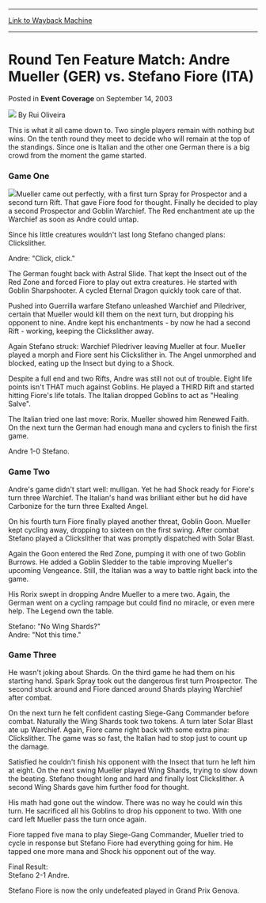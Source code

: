 
---
[Link to Wayback Machine](https://web.archive.org/web/20220812095034/https://magic.wizards.com/en/articles/archive/event-coverage/round-ten-feature-match-andre-mueller-ger-vs-stefano-fiore-ita-2003)

[_metadata_:author]:- "Rui Oliveira"
[_metadata_:description]:- "This is what it all came down to. Two single players remain with nothing but wins. On the tenth round they meet to decide who will remain at the top of the standings. Since one is Italian and the other one German there is a big crowd from the moment the game started.Game OneMueller came out perfectly, with a first turn Spray for Prospector and a second turn Rift. That gave"
[_metadata_:generator]:- "Drupal 7 (http://drupal.org)"
[_metadata_:node]:- "774846"
[_metadata_:publish_date]:- "2003-09-14"
[_metadata_:source]:- "div-main-content"
[_metadata_:title]:- "Round Ten Feature Match: Andre Mueller (GER) vs. Stefano Fiore (ITA)"
[_metadata_:wayback_capture_timestamp]:- "2022-08-12 09:50:34"
[_metadata_:wayback_raw_url]:- "https://web.archive.org/web/20220812095034id_/https://magic.wizards.com/en/articles/archive/event-coverage/round-ten-feature-match-andre-mueller-ger-vs-stefano-fiore-ita-2003"
[_metadata_:wayback_url]:- "https://magic.wizards.com/en/articles/archive/event-coverage/round-ten-feature-match-andre-mueller-ger-vs-stefano-fiore-ita-2003"
---


Round Ten Feature Match: Andre Mueller (GER) vs. Stefano Fiore (ITA)
====================================================================



 Posted in **Event Coverage**
 on September 14, 2003 






![](https://media.magic.wizards.com/styles/auth_small/public/generic-avatar-150_103.png)
By Rui Oliveira











This is what it all came down to. Two single players remain with nothing but wins. On the tenth round they meet to decide who will remain at the top of the standings. Since one is Italian and the other one German there is a big crowd from the moment the game started.

### Game One

![](https://media.magic.wizards.com/image_legacy_migration/sideboard/images/gpgen03/a964.jpg)Mueller came out perfectly, with a first turn Spray for Prospector and a second turn Rift. That gave Fiore food for thought. Finally he decided to play a second Prospector and Goblin Warchief. The Red enchantment ate up the Warchief as soon as Andre could untap.

Since his little creatures wouldn't last long Stefano changed plans: Clickslither.

Andre: "Click, click."

The German fought back with Astral Slide. That kept the Insect out of the Red Zone and forced Fiore to play out extra creatures. He started with Goblin Sharpshooter. A cycled Eternal Dragon quickly took care of that.

Pushed into Guerrilla warfare Stefano unleashed Warchief and Piledriver, certain that Mueller would kill them on the next turn, but dropping his opponent to nine. Andre kept his enchantments - by now he had a second Rift - working, keeping the Clickslither away.

Again Stefano struck: Warchief Piledriver leaving Mueller at four. Mueller played a morph and Fiore sent his Clickslither in. The Angel unmorphed and blocked, eating up the Insect but dying to a Shock.

Despite a full end and two Rifts, Andre was still not out of trouble. Eight life points isn't THAT much against Goblins. He played a THIRD Rift and started hitting Fiore's life totals. The Italian dropped Goblins to act as "Healing Salve".

The Italian tried one last move: Rorix. Mueller showed him Renewed Faith. On the next turn the German had enough mana and cyclers to finish the first game.

Andre 1-0 Stefano.

### Game Two

Andre's game didn't start well: mulligan. Yet he had Shock ready for Fiore's turn three Warchief. The Italian's hand was brilliant either but he did have Carbonize for the turn three Exalted Angel.

On his fourth turn Fiore finally played another threat, Goblin Goon. Mueller kept cycling away, dropping to sixteen on the first swing. After combat Stefano played a Clickslither that was promptly dispatched with Solar Blast.

Again the Goon entered the Red Zone, pumping it with one of two Goblin Burrows. He added a Goblin Sledder to the table improving Mueller's upcoming Vengeance. Still, the Italian was a way to battle right back into the game.

His Rorix swept in dropping Andre Mueller to a mere two. Again, the German went on a cycling rampage but could find no miracle, or even mere help. The Legend own the table.

Stefano: "No Wing Shards?"  
 Andre: "Not this time."

### Game Three

He wasn't joking about Shards. On the third game he had them on his starting hand. Spark Spray took out the dangerous first turn Prospector. The second stuck around and Fiore danced around Shards playing Warchief after combat.

On the next turn he felt confident casting Siege-Gang Commander before combat. Naturally the Wing Shards took two tokens. A turn later Solar Blast ate up Warchief. Again, Fiore came right back with some extra pina: Clickslither. The game was so fast, the Italian had to stop just to count up the damage.

Satisfied he couldn't finish his opponent with the Insect that turn he left him at eight. On the next swing Mueller played Wing Shards, trying to slow down the beating. Stefano thought long and hard and finally lost Clickslither. A second Wing Shards gave him further food for thought.

His math had gone out the window. There was no way he could win this turn. He sacrificed all his Goblins to drop his opponent to two. With one card left Mueller pass the turn once again.

Fiore tapped five mana to play Siege-Gang Commander, Mueller tried to cycle in response but Stefano Fiore had everything going for him. He tapped one more mana and Shock his opponent out of the way.

Final Result:  
 Stefano 2-1 Andre.

Stefano Fiore is now the only undefeated played in Grand Prix Genova.







